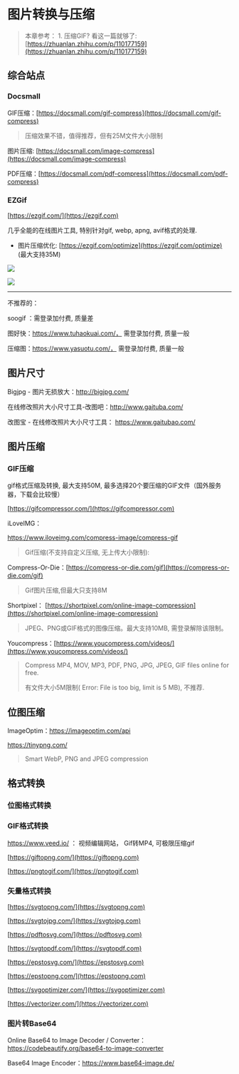 # 图片转换与压缩

> 本章参考： 1. 压缩GIF? 看这一篇就够了: [https://zhuanlan.zhihu.com/p/110177159](https://zhuanlan.zhihu.com/p/110177159)
>

## 综合站点

### Docsmall

GIF压缩：[https://docsmall.com/gif-compress](https://docsmall.com/gif-compress)

> 压缩效果不错，值得推荐，但有25M文件大小限制

图片压缩: [https://docsmall.com/image-compress](https://docsmall.com/image-compress)

PDF压缩：[https://docsmall.com/pdf-compress](https://docsmall.com/pdf-compress)

### EZGif

[https://ezgif.com/](https://ezgif.com)

几乎全能的在线图片工具, 特别针对gif, webp, apng, avif格式的处理.

* 图片压缩优化: [https://ezgif.com/optimize](https://ezgif.com/optimize) (最大支持35M)

![](https://i.loli.net/2021/09/04/k7WftxwnEPs2gZu.png)

![](https://i.loli.net/2021/09/04/tbZzAUw81BQChoW.png)

----

不推荐的：

soogif ：需登录加付费, 质量差

图好快：https://www.tuhaokuai.com/， 需登录加付费, 质量一般

压缩图：https://www.yasuotu.com/， 需登录加付费, 质量一般

## 图片尺寸

Bigjpg - 图片无损放大：http://bigjpg.com/

在线修改照片大小尺寸工具-改图吧：http://www.gaituba.com/

改图宝 - 在线修改照片大小尺寸工具： https://www.gaitubao.com/

## 图片压缩

### GIF压缩

gif格式压缩及转换, 最大支持50M, 最多选择20个要压缩的GIF文件（国外服务器，下载会比较慢）

[https://gifcompressor.com/](https://gifcompressor.com)

iLoveIMG： 

https://www.iloveimg.com/compress-image/compress-gif

> Gif压缩(不支持自定义压缩, 无上传大小限制):

Compress-Or-Die：[https://compress-or-die.com/gif](https://compress-or-die.com/gif) 

> Gif图片压缩,但最大只支持8M

Shortpixel： [https://shortpixel.com/online-image-compression](https://shortpixel.com/online-image-compression) 

> JPEG、PNG或GIF格式的图像压缩。最大支持10MB, 需登录解除该限制。

Youcompress：[https://www.youcompress.com/videos/](https://www.youcompress.com/videos/)

> Compress MP4, MOV, MP3, PDF, PNG, JPG, JPEG, GIF files online for free.
>
> 有文件大小5M限制( Error: File is too big, limit is 5 MB), 不推荐.

## 位图压缩

ImageOptim：https://imageoptim.com/api

https://tinypng.com/

> Smart WebP, PNG and JPEG compression

## 格式转换

### 位图格式转换



### GIF格式转换

https://www.veed.io/ ： 视频编辑网站， Gif转MP4, 可极限压缩gif

[https://giftopng.com/](https://giftopng.com)

[https://pngtogif.com/](https://pngtogif.com)

### 矢量格式转换

[https://svgtopng.com/](https://svgtopng.com)

[https://svgtojpg.com/](https://svgtojpg.com)

[https://pdftosvg.com/](https://pdftosvg.com)

[https://svgtopdf.com/](https://svgtopdf.com)

[https://epstosvg.com/](https://epstosvg.com)

[https://epstopng.com/](https://epstopng.com)

[https://svgoptimizer.com/](https://svgoptimizer.com)

[https://vectorizer.com/](https://vectorizer.com)

### 图片转Base64

Online Base64 to Image Decoder / Converter：https://codebeautify.org/base64-to-image-converter

Base64 Image Encoder：https://www.base64-image.de/
